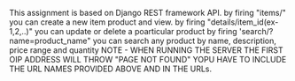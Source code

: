 This assignment is based on Django REST framework API. 
 by firing "items/" you can create a new item product and view.
 by firing "details/item_id(ex-1,2,..)" you can update or delete a poarticular product
 by firing 'search/?name=product_name" you can search any product by name, description, price range and quantity
 NOTE - WHEN RUNNING THE SERVER THE FIRST OIP ADDRESS WILL THROW "PAGE NOT FOUND" YOPU HAVE TO INCLUDE THE URL NAMES PROVIDED ABOVE AND IN THE URLs. 

